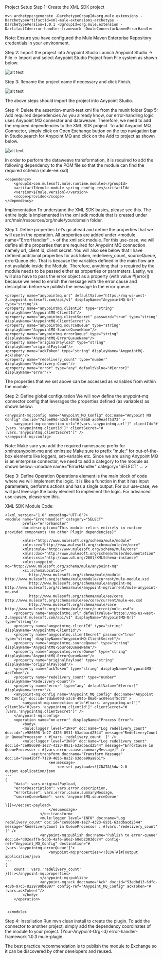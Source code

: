 Project Setup
Step 1: Create the XML SDK project
```
mvn archetype:generate -DarchetypeGroupId=org.mule.extensions -DarchetypeArtifactId=xml-mule-extensions-archetype -DarchetypeVersion=1.0.1 -DgroupId=org.mule.extension -DartifactId=error-handler-framework -DmuleConnectorName=ErrorHandler

```
Note: Ensure you have configured the Mule Maven Enterprise Repository credentials in your environment.

Step 2: Import the project into Anypoint Studio
Launch Anypoint Studio -> File -> Import and select Anypoint Studio Project from File system as shown below:

![alt text](ImportProject.png)

Step 3: Rename the project name if necessary and click Finish.

![alt text](RenameProject.png)

The above steps should import the project into Anypoint Studio.

Step 4: Delete the assertion-munit-test.xml file from the munit folder
Step 5: Add required dependencies
As you already know, our error-handling logic uses Anypoint MQ connector and dataweave. Therefore, we need to add the required dependencies to the XML SDK project. 
To add Anypoint MQ Connector, simply click on Open Exchange button  on the top navigation bar in Studio,search for Anypoint MQ and click on the Add to project as shown below.

![alt text](Exchange.png)

In order to perform the dataweave transformation, it is required to add the following dependency to the POM file so that the module can find the required schema (mule-ee.xsd)
```
<dependency>
	<groupId>com.mulesoft.mule.runtime.modules</groupId>
	<artifactId>mule-module-spring-config-ee</artifactId>
	<version>${mule.version}</version>
	<scope>provided</scope>
</dependency>
```

Implementation
To understand the XML SDK basics, please see this. The entire logic is implemented in the xml sdk module that is created under src/main/resources/org/mule/yourdomain folder.

Step 1: Define properties
Let’s go ahead and define the properties that we will use in the operation. All properties are added under <module name="ErrorHandler" ..> of the xml sdk module. For this use-case, we will define all the properties that are required for Anypoint MQ connection namely url, client Id, client secret. You will also see below that I have defined additional properties for ackToken, redelivery_count, sourceQueue, errorQueue etc. That is because the variables defined in the main flow are not available inside the Module. Therefore, anything that is required by the module needs to be passed either as properties or parameters. Lastly, we will also have to pass the error object as a property (with value #[error]) because we need to enrich the message with the error cause and description before we publish the message to the error queue.

```
<property name="anypointmq.url" defaultValue="https://mq-us-west-2.anypoint.mulesoft.com/api/v1" displayName="AnypointMQ-Url" type="string"/>
<property name="anypointmq.clientId" type="string" displayName="AnypointMQ-ClientId"/>
<property name="anypointmq.clientSecret" password="true" type="string" displayName="AnypointMQ-ClientSecret"/>
<property name="anypointmq.sourceQueue" type="string" displayName="AnypointMQ-SourceQueueName"/>
<property name="anypointmq.errorQueue" type="string" displayName="AnypointMQ-ErrorQueueName"/>
<property name="originalPayload" type="string" displayName="originalPayload"/>
<property name="ackToken" type="string" displayName="AnypointMQ-AckToken"/>
<property name="redelivery_count" type="number" displayName="Redelivery-Count"/>
<property name="error" type="any" defaultValue="#[error]" displayName="error"/>
```

The properties that we set above can be accessed as variables from within the module.

Step 2: Define global configuration
We will now define the anypoint-mq connector config that leverages the properties defined (as variables) as shown below:

```
<anypoint-mq:config name="Anypoint_MQ_Config" doc:name="Anypoint MQ Config" doc:id="7dabe09d-a2c8-494b-86a0-ac09ea4f5d73" >
	<anypoint-mq:connection url="#[vars.'anypointmq.url']" clientId="#[vars.'anypointmq.clientId']" clientSecret="#[vars.'anypointmq.clientSecret']" />
</anypoint-mq:config>
```

Note: 
Make sure you add the required namespace prefix for xmlns:anypoint-mq and xmlns:ee
Make sure to prefix “mule:” for out-of-the-box elements like loggers, set-variable etc.
Since we are using Anypoint MQ is an enterprise connector, we need to add a category to the module as shown below:
<module name="ErrorHandler" category="SELECT" … >

Step 3: Define Operation
Operations element is the main block of code where we will implement the logic. It is like a function in that it has input parameters, performs actions and has a single output. For our use-case, we will just leverage the body element to implement the logic. For advanced use-cases, please see this.

XML SDK Module Code:
```
<?xml version="1.0" encoding="UTF-8"?>
<module name="ErrorHandler" category="SELECT"
        prefix="errorhandler"
        doc:description="This module relies entirely in runtime provided components (no other Plugin dependencies)"

        xmlns="http://www.mulesoft.org/schema/mule/module"
        xmlns:ee="http://www.mulesoft.org/schema/mule/ee/core"
        xmlns:mule="http://www.mulesoft.org/schema/mule/core"
        xmlns:doc="http://www.mulesoft.org/schema/mule/documentation"
        xmlns:xsi="http://www.w3.org/2001/XMLSchema-instance"
        xmlns:anypoint-mq="http://www.mulesoft.org/schema/mule/anypoint-mq"
        xsi:schemaLocation="
           http://www.mulesoft.org/schema/mule/module http://www.mulesoft.org/schema/mule/module/current/mule-module.xsd
           http://www.mulesoft.org/schema/mule/anypoint-mq http://www.mulesoft.org/schema/mule/anypoint-mq/current/mule-anypoint-mq.xsd
           http://www.mulesoft.org/schema/mule/ee/core http://www.mulesoft.org/schema/mule/ee/core/current/mule-ee.xsd
           http://www.mulesoft.org/schema/mule/core http://www.mulesoft.org/schema/mule/core/current/mule.xsd">
	<property name="anypointmq.url" defaultValue="https://mq-us-west-2.anypoint.mulesoft.com/api/v1" displayName="AnypointMQ-Url" type="string"/>
    <property name="anypointmq.clientId" type="string" displayName="AnypointMQ-ClientId"/>
    <property name="anypointmq.clientSecret" password="true" type="string" displayName="AnypointMQ-ClientSecret"/>
    <property name="anypointmq.sourceQueue" type="string" displayName="AnypointMQ-SourceQueueName"/>
    <property name="anypointmq.errorQueue" type="string" displayName="AnypointMQ-ErrorQueueName"/>
    <property name="originalPayload" type="string" displayName="originalPayload"/>
    <property name="ackToken" type="string" displayName="AnypointMQ-AckToken"/>
    <property name="redelivery_count" type="number" displayName="Redelivery-Count"/>
    <property name="error" type="any" defaultValue="#[error]" displayName="error"/>
	<anypoint-mq:config name="Anypoint_MQ_Config" doc:name="Anypoint MQ Config" doc:id="7dabe09d-a2c8-494b-86a0-ac09ea4f5d73" >
		<anypoint-mq:connection url="#[vars.'anypointmq.url']" clientId="#[vars.'anypointmq.clientId']" clientSecret="#[vars.'anypointmq.clientSecret']" />
	</anypoint-mq:config>
    <operation name="on-error" displayName="Process Error">
        <body>
        <mule:logger level="INFO" doc:name="Log redelivery_count" doc:id="ce986698-1e27-4323-8931-63adbacd2544" message="RedeliveryCount in QueueProcessor : #[vars.'redelivery_count' ]" />
        <mule:logger level="INFO" doc:name="Log redelivery_count" doc:id="ce986698-1e27-4323-8931-63adbacd2544" message="ErrorCause in QueueProcessor : #[vars.error.cause.summaryMessage]" />
            <ee:transform doc:name="Transform Message" doc:id="8ea42bff-7129-465b-8a32-b3dce90aa8b1">
					<ee:message>
						<ee:set-payload><![CDATA[%dw 2.0
output application/json
---
{
	"data": vars.originalPayload,
	"errorDescription": vars.error.description,
	"errorCause": vars.error.cause.summaryMessage,
	"sourceQueueName": vars.'anypointMQ.sourceQueue'
	
}]]></ee:set-payload>
					</ee:message>
				</ee:transform>
				<mule:logger level="INFO" doc:name="Log redelivery_count" doc:id="ce986698-1e27-4323-8931-63adbacd2544" message="RedeliveryCount in QueueProcessor : #[vars.'redelivery_count' ]" />
				<anypoint-mq:publish doc:name="Publish to error-queue" doc:id="d02eaff6-5cb5-4af6-a0e2-60eb2383dc74" config-ref="Anypoint_MQ_Config" destination="#[vars.'anypointmq.errorQueue']">
					<anypoint-mq:properties><![CDATA[#[output application/java
---
{
	count : vars.'redelivery_count'
}]]]></anypoint-mq:properties>
				</anypoint-mq:publish>
				<anypoint-mq:ack doc:name="Ack" doc:id="53edbd13-6dfc-4c8b-97c5-8229790be897" config-ref="Anypoint_MQ_Config" ackToken="#[vars.ackToken]"/>
        </body>
    </operation>

   
 </module>

```
Step 4: Installation
Run mvn clean install to create the plugin. To add the connector to another project, simply add the dependency coordinates of the module to your project.
<dependency>
            <groupId>{Your-Anypoint-Org-Id}</groupId>
            <artifactId>error-handler-framework</artifactId>
            <version>1.0.3</version>
            <classifier>mule-plugin</classifier>
 </dependency>

The best practice recommendation is to publish the module to Exchange so it can be discovered by other developers and reused.







